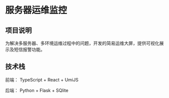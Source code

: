 # 服务器运维监控

## 项目说明

为解决多服务器、多环境运维过程中的问题，开发的简易运维大屏，提供可视化展示及短信报警功能。

## 技术栈

前端： TypeScript + React + UmiJS

后端： Python + Flask + SQlite
